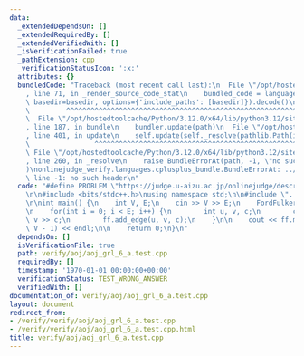 ```yaml
---
data:
  _extendedDependsOn: []
  _extendedRequiredBy: []
  _extendedVerifiedWith: []
  _isVerificationFailed: true
  _pathExtension: cpp
  _verificationStatusIcon: ':x:'
  attributes: {}
  bundledCode: "Traceback (most recent call last):\n  File \"/opt/hostedtoolcache/Python/3.12.0/x64/lib/python3.12/site-packages/onlinejudge_verify/documentation/build.py\"\
    , line 71, in _render_source_code_stat\n    bundled_code = language.bundle(stat.path,\
    \ basedir=basedir, options={'include_paths': [basedir]}).decode()\n          \
    \         ^^^^^^^^^^^^^^^^^^^^^^^^^^^^^^^^^^^^^^^^^^^^^^^^^^^^^^^^^^^^^^^^^^^^^^^^^^^^^^^^^\n\
    \  File \"/opt/hostedtoolcache/Python/3.12.0/x64/lib/python3.12/site-packages/onlinejudge_verify/languages/cplusplus.py\"\
    , line 187, in bundle\n    bundler.update(path)\n  File \"/opt/hostedtoolcache/Python/3.12.0/x64/lib/python3.12/site-packages/onlinejudge_verify/languages/cplusplus_bundle.py\"\
    , line 401, in update\n    self.update(self._resolve(pathlib.Path(included), included_from=path))\n\
    \                ^^^^^^^^^^^^^^^^^^^^^^^^^^^^^^^^^^^^^^^^^^^^^^^^^^^^^^^^^\n \
    \ File \"/opt/hostedtoolcache/Python/3.12.0/x64/lib/python3.12/site-packages/onlinejudge_verify/languages/cplusplus_bundle.py\"\
    , line 260, in _resolve\n    raise BundleErrorAt(path, -1, \"no such header\"\
    )\nonlinejudge_verify.languages.cplusplus_bundle.BundleErrorAt: ../../graph/flow/max_flow.hpp:\
    \ line -1: no such header\n"
  code: "#define PROBLEM \"https://judge.u-aizu.ac.jp/onlinejudge/description.jsp?id=GRL_6_A&lang=jp\"\
    \n\n#include <bits/stdc++.h>\nusing namespace std;\n\n#include \"../../graph/flow/max_flow.hpp\"\
    \n\nint main() {\n    int V, E;\n    cin >> V >> E;\n    FordFulkerson<int> ff(V);\n\
    \n    for(int i = 0; i < E; i++) {\n        int u, v, c;\n        cin >> u >>\
    \ v >> c;\n        ff.add_edge(u, v, c);\n    }\n\n    cout << ff.max_flow(0,\
    \ V - 1) << endl;\n\n    return 0;\n}\n"
  dependsOn: []
  isVerificationFile: true
  path: verify/aoj/aoj_grl_6_a.test.cpp
  requiredBy: []
  timestamp: '1970-01-01 00:00:00+00:00'
  verificationStatus: TEST_WRONG_ANSWER
  verifiedWith: []
documentation_of: verify/aoj/aoj_grl_6_a.test.cpp
layout: document
redirect_from:
- /verify/verify/aoj/aoj_grl_6_a.test.cpp
- /verify/verify/aoj/aoj_grl_6_a.test.cpp.html
title: verify/aoj/aoj_grl_6_a.test.cpp
---
```

